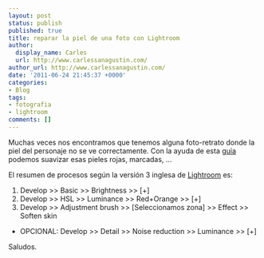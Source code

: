 ```yaml
---
layout: post
status: publish
published: true
title: reparar la piel de una foto con Lightroom
author:
  display_name: Carles
  url: http://www.carlessanagustin.com/
author_url: http://www.carlessanagustin.com/
date: '2011-06-24 21:45:37 +0000'
categories:
- Blog
tags:
- fotografia
- lightroom
comments: []
---
```

<p>Muchas veces nos encontramos que tenemos alguna foto-retrato donde la piel del personaje no se ve correctamente. Con la ayuda de esta <a title="10 Quick and Easy Lightroom Tricks Every User Should Know" href="http://photo.tutsplus.com/tutorials/post-processing/10-quick-and-easy-lightroom-tricks-every-user-should-know/" target="_blank">gu&iacute;a</a> podemos suavizar esas pieles rojas, marcadas, ...</p>
<p>El resumen de procesos seg&uacute;n la versi&oacute;n 3 inglesa de <a title="Adobe Lightroom" href="https://store2.adobe.com/cfusion/store/html/index.cfm?store=OLS-ES&amp;event=displayProduct&amp;categoryPath=/Applications/PhotoshopLightroom" target="_blank">Lightroom</a> es:</p>
<ol>
<li>Develop >> Basic >> Brightness >> [+]</li>
<li>Develop >> HSL >> Luminance >> Red+Orange >> [+]</li>
<li>Develop >> Adjustment brush >> [Seleccionamos zona] >> Effect >> Soften skin</li>
</ol>
<ul>
<li>OPCIONAL: Develop >> Detail >> Noise reduction >> Luminance >> [+]</li>
</ul>
<p>Saludos.</p>
